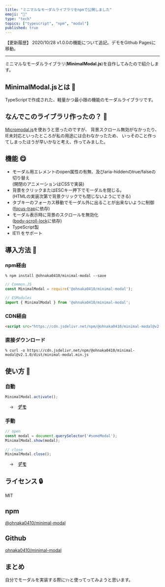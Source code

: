 ```yaml
---
title: "ミニマルなモーダルライブラリをnpmで公開しました"
emoji: "📕"
type: "tech"
topics: ["typescript", "npm", "modal"]
published: true
---
```


【更新履歴】
2020/10/28 v1.0.0の機能について追記。デモをGithub Pagesに移動。

---

ミニマルなモーダルライブラリ(**MinimalModal.js**)を自作してみたので紹介します。

## MinimalModal.jsとは 🤔
TypeScriptで作成された、軽量かつ最小限の機能のモーダルライブラリです。

## なんでこのライブラリ作ったの？ 🤔
[Micromodal.js](https://micromodal.now.sh/)を使おうと思ったのですが、
背景スクロール無効がなかったり、IE未対応といったところが私の用途には合わなかったため、
いっそのこと作ってしまったほうが早いかなと考え、作ってみました。

## 機能 😋
- モーダル用エレメントのopen属性の有無、及びaria-hiddenのtrue/falseの切り替え<br>(開閉のアニメーションはCSSで実装)
- 背景をクリックまたはESCキー押下でモーダルを閉じる。<br>(HTMLの実装次第で背景クリックでも閉じないようにできる)
- タブキーのフォーカス移動でモーダル外に出ることが出来ないように制御<br>([focus-trap](https://www.npmjs.com/package/focus-trap)に依存)
- モーダル表示時に背景のスクロールを無効化<br>([body-scroll-lock](https://www.npmjs.com/package/body-scroll-lock)に依存)
- TypeScript製
- IE11 をサポート

## 導入方法 🚀
### npm経由
```shell:Console
% npm install @ohnaka0410/minimal-modal --save
```

```javascript
// Common.JS
const MinimalModal = require('@ohnaka0410/minimal-modal');

// ESModules
import { MinimalModal } from '@ohnaka0410/minimal-modal';
```

### CDN経由
```html
<script src="https://cdn.jsdelivr.net/npm/@ohnaka0410/minimal-modal@v2.1.0/dist/minimal-modal.min.js"></script>
```

### 直接ダウンロード
```shell:Console
% curl -o https://cdn.jsdelivr.net/npm/@ohnaka0410/minimal-modal@v2.1.0/dist/minimal-modal.min.js
```

## 使い方 📄
### 自動
```javascript
MinimalModal.activate();
```
　→　**[デモ](https://ohnaka0410.github.io/minimal-modal/demo/automatic.html)**

### 手動
```javascript
// open
const modal = document.querySelector('#someModal');
MinimalModal.show(modal);
 
// close
MinimalModal.close();
```
　→　**[デモ](https://ohnaka0410.github.io/minimal-modal/demo/manual.html)**

## ライセンス 🔒
MIT

## npm
[@ohnaka0410/minimal-modal](https://www.npmjs.com/package/@ohnaka0410/minimal-modal)

## Github
[ohnaka0410/minimal-modal](https://github.com/ohnaka0410/minimal-modal)

## まとめ
自分でモーダルを実装する際にｿｯと使ってってみようと思います。

